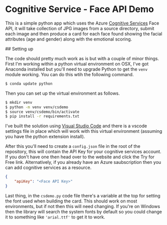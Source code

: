 # Cognitive Service - Face API Demo

This is a simple python app which uses the Azure [Cognitive Services](https://azure.microsoft.com/services/cognitive-services/) Face API, it will take collection of JPG images from a source directory, submit each image and then produce a card for each face found showing the facial attributes (age and gender) along with the emotional scoring.

## Setting up

The code should pretty much work as is but with a couple of minor things. First I'm working within a python virtual environment on OSX, I've got Anaconda installed but you'll need to upgrade Python to get the `venv` module working. You can do this wtih the following command.

```bash
$ conda update python
```

Then you can set up the virtual environment as follows.

```bash
$ mkdir venv
$ python -m venv venv/csdemo
$ source venv/csdemo/bin/activate
$ pip install -r requirements.txt
```

I've built the solution using [Visual Studio Code](https://code.visualstudio.com) and there is a vscode settings file in place which will work with this virtual environment (assuming you have the python extension install).

After this you'll need to create a `config.json` file in the root of the repository, this will contain the API Key for your cognitive services account. If you don't have one then head over to the website and click the Try for Free link. Alternatively, if you already have an Azure saubscription then you can add cognitive services as a resource.

```json
{
    "apiKey": "<Face API Key>"
}
```

Last thing, in the `csdemo.py` code file there's a variable at the top for setting the font used when building the card. This should work on most environments, but if not then this will need changing. If you're on Windows then the library will search the system fonts by default so you could change it to something like `'arial.ttf'` to get it to work.
